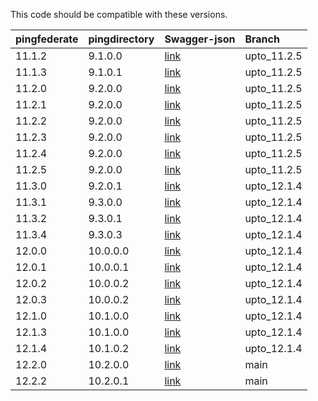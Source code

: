This code should be compatible with these versions.   

| pingfederate | pingdirectory  | Swagger-json | Branch       |    
| :----------- | :------------- | :----------- | :------------|   
| 11.1.2       | 9.1.0.0        | [link](11.1.2/swagger.json)   | upto_11.2.5  |  
| 11.1.3       | 9.1.0.1        | [link](11.1.3/swagger.json)   | upto_11.2.5  |   
| 11.2.0       | 9.2.0.0        | [link](11.2.0/swagger.json)   | upto_11.2.5  |   
| 11.2.1       | 9.2.0.0        | [link](11.2.1/swagger.json)   | upto_11.2.5  | 
| 11.2.2       | 9.2.0.0        | [link](11.2.2/swagger.json)   | upto_11.2.5  |   
| 11.2.3       | 9.2.0.0        | [link](11.2.3/swagger.json)   | upto_11.2.5  |  
| 11.2.4       | 9.2.0.0        | [link](11.2.4/swagger.json)   | upto_11.2.5  |  
| 11.2.5       | 9.2.0.0        | [link](11.2.5/swagger.json)   | upto_11.2.5  |   
| 11.3.0       | 9.2.0.1        | [link](11.3.0/swagger.json)   | upto_12.1.4  |  
| 11.3.1       | 9.3.0.0        | [link](11.3.1/swagger.json)   | upto_12.1.4  |   
| 11.3.2       | 9.3.0.1        | [link](11.3.2/swagger.json)   | upto_12.1.4  | 
| 11.3.4       | 9.3.0.3        | [link](11.3.4/swagger.json)   | upto_12.1.4  |   
| 12.0.0       | 10.0.0.0       | [link](12.0.0/swagger.json)   | upto_12.1.4  | 
| 12.0.1       | 10.0.0.1       | [link](12.0.1/swagger.json)   | upto_12.1.4  | 
| 12.0.2       | 10.0.0.2       | [link](12.0.2/swagger.json)   | upto_12.1.4  | 
| 12.0.3       | 10.0.0.2       | [link](12.0.3/swagger.json)   | upto_12.1.4  | 
| 12.1.0       | 10.1.0.0       | [link](12.1.0/swagger.json)   | upto_12.1.4  | 
| 12.1.3       | 10.1.0.0       | [link](12.1.3/swagger.json)   | upto_12.1.4  | 
| 12.1.4       | 10.1.0.2       | [link](12.1.4/swagger.json)   | upto_12.1.4  | 
| 12.2.0       | 10.2.0.0       | [link](12.2.0/swagger.json)   | main         | 
| 12.2.2       | 10.2.0.1       | [link](12.2.2/swagger.json)   | main         | 





